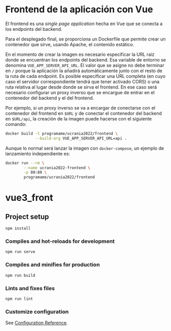 # Frontend de la aplicación con Vue

El frontend es una _single page application_ hecha en Vue que se conecta a los endpoints del backend.

Para el desplegado final, se proporciona un Dockerfile que permite crear un contenedor que sirve, usando Apache, el contenido estático.

En el momento de crear la imagen es necesario especificar la URL raíz donde se encuentran los endpoints del backend. Esa variable de entorno se denomina ```VUE_APP_SERVER_API_URL```. El valor que se asigne no debe terminar en ```/``` porque la aplicación la añadirá automáticamente junto con el resto de la ruta de cada endpoint. Es posible especificar una URL completa (en cuyo caso el servidor correspondiente tendrá que tener activado CORS) o una ruta relativa al lugar desde donde se sirva el frontend. En ese caso será necesario configurar un proxy inverso que se encargue de entrar en el contenedor del backend y el del frontend.

Por ejemplo, si un proxy inverso se va a encargar de conectarse con el contenedor del frontend en ```$URL``` y de conectar el contenedor del backend en ```$URL/api```, la creación de la imagen puede hacerse con el siguiente comando:

``` bash
docker build -t programame/ucrania2022/frontend \
             --build-arg VUE_APP_SERVER_API_URL=api .
```

Aunque lo normal será lanzar la imagen con ```docker-compose```, un ejemplo de lanzamiento independiente es:

``` bash
docker run --rm \
        --name ucrania2022-frontend \
        -p 80:80 \
        programame/ucrania2022/frontend
```


# vue3_front

## Project setup
```
npm install
```

### Compiles and hot-reloads for development
```
npm run serve
```

### Compiles and minifies for production
```
npm run build
```

### Lints and fixes files
```
npm run lint
```

### Customize configuration
See [Configuration Reference](https://cli.vuejs.org/config/).
